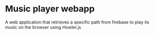 # Music player webapp 

A web application that retrieves a specific  path from firebase to play its music on the browser using Howler.js
